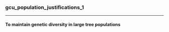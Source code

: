 ### gcu_population_justifications_1



------
#### To maintain genetic diversity in large tree populations
